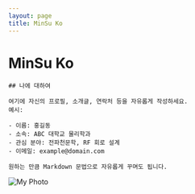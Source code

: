 ```yaml
---
layout: page
title: MinSu Ko
---
```


<!-- ─────────────────────────────────────────────────────────────
     About 페이지 전체를 두 칸 레이아웃으로 감싸는 컨테이너
──────────────────────────────────────────────────────────── -->
<div class="about-container">

  <!-- ─────────────────────────────────────────────────────────────
       1) 왼쪽 칸: 텍스트 영역 (자기소개 내용)
  ───────────────────────────────────────────────────────────── -->
  <div class="about-text">
    <h1>MinSu Ko</h1>

    ## 나에 대하여

    여기에 자신의 프로필, 소개글, 연락처 등을 자유롭게 작성하세요.  
    예시:

    - 이름: 홍길동  
    - 소속: ABC 대학교 물리학과  
    - 관심 분야: 전파천문학, RF 회로 설계  
    - 이메일: example@domain.com  

    원하는 만큼 Markdown 문법으로 자유롭게 꾸며도 됩니다.
  </div>

  <!-- ─────────────────────────────────────────────────────────────
       2) 오른쪽 칸: 사진 삽입
       · src 경로는 실제 업로드한 이미지 경로로 바꿔 주세요.
       · class="about-image" → 아래 CSS에서 위치/크기를 잡아줌.
  ───────────────────────────────────────────────────────────── -->
  <div class="about-image">
    <img 
      src="{{ '/assets/images/mypic.jpg' | relative_url }}" 
      alt="My Photo" 
    />
  </div>

</div>

